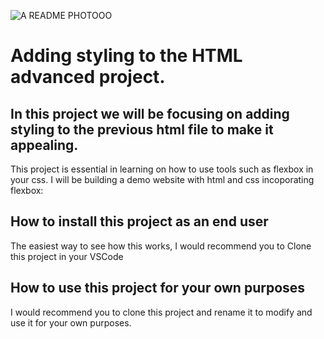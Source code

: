 ![A README PHOTOOO](images/white_logo.png)

# Adding styling to the HTML advanced project.

## In this project we will be focusing on adding styling to the previous html file to make it appealing.

This project is essential in learning on how to use tools such as flexbox in your css. I will be building a demo website with 
html and css incoporating flexbox:

## How to install this project as an end user

The easiest way to see how this works, I would recommend you to Clone this project in your VSCode

## How to use this project for your own purposes

I would recommend you to clone this project and rename it to modify and use it for your own purposes.


